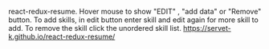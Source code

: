 react-redux-resume.
Hover mouse to show "EDIT" , "add data" or "Remove" button.
To add skills, in edit button enter skill and edit again for more skill to add. To remove the skill click the unordered skill list.
https://servet-k.github.io/react-redux-resume/
